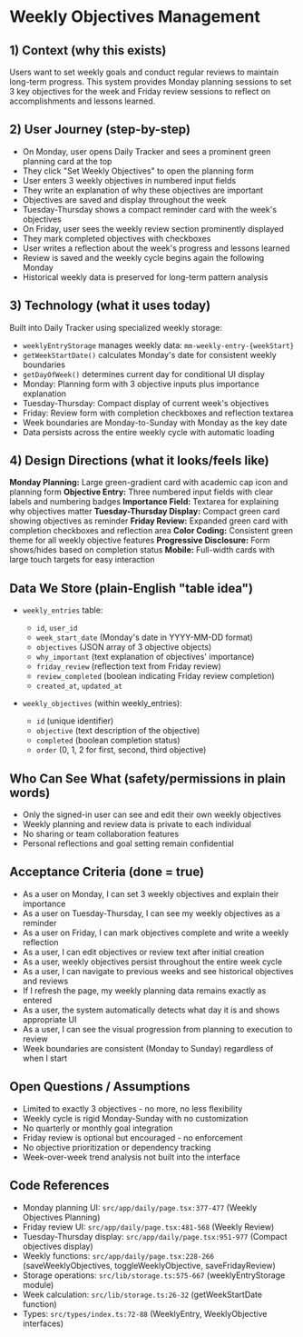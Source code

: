 # Weekly Objectives Management

## 1) Context (why this exists)
Users want to set weekly goals and conduct regular reviews to maintain long-term progress. This system provides Monday planning sessions to set 3 key objectives for the week and Friday review sessions to reflect on accomplishments and lessons learned.

## 2) User Journey (step-by-step)
- On Monday, user opens Daily Tracker and sees a prominent green planning card at the top
- They click "Set Weekly Objectives" to open the planning form
- User enters 3 weekly objectives in numbered input fields
- They write an explanation of why these objectives are important
- Objectives are saved and display throughout the week
- Tuesday-Thursday shows a compact reminder card with the week's objectives
- On Friday, user sees the weekly review section prominently displayed
- They mark completed objectives with checkboxes
- User writes a reflection about the week's progress and lessons learned
- Review is saved and the weekly cycle begins again the following Monday
- Historical weekly data is preserved for long-term pattern analysis

## 3) Technology (what it uses today)
Built into Daily Tracker using specialized weekly storage:
- `weeklyEntryStorage` manages weekly data: `mm-weekly-entry-{weekStart}`
- `getWeekStartDate()` calculates Monday's date for consistent weekly boundaries
- `getDayOfWeek()` determines current day for conditional UI display
- Monday: Planning form with 3 objective inputs plus importance explanation
- Tuesday-Thursday: Compact display of current week's objectives
- Friday: Review form with completion checkboxes and reflection textarea
- Week boundaries are Monday-to-Sunday with Monday as the key date
- Data persists across the entire weekly cycle with automatic loading

## 4) Design Directions (what it looks/feels like)
**Monday Planning:** Large green-gradient card with academic cap icon and planning form
**Objective Entry:** Three numbered input fields with clear labels and numbering badges
**Importance Field:** Textarea for explaining why objectives matter
**Tuesday-Thursday Display:** Compact green card showing objectives as reminder
**Friday Review:** Expanded green card with completion checkboxes and reflection area
**Color Coding:** Consistent green theme for all weekly objective features
**Progressive Disclosure:** Form shows/hides based on completion status
**Mobile:** Full-width cards with large touch targets for easy interaction

## Data We Store (plain-English "table idea")
- `weekly_entries` table:
  - `id`, `user_id`
  - `week_start_date` (Monday's date in YYYY-MM-DD format)
  - `objectives` (JSON array of 3 objective objects)
  - `why_important` (text explanation of objectives' importance)
  - `friday_review` (reflection text from Friday review)
  - `review_completed` (boolean indicating Friday review completion)
  - `created_at`, `updated_at`

- `weekly_objectives` (within weekly_entries):
  - `id` (unique identifier)
  - `objective` (text description of the objective)
  - `completed` (boolean completion status)
  - `order` (0, 1, 2 for first, second, third objective)

## Who Can See What (safety/permissions in plain words)
- Only the signed-in user can see and edit their own weekly objectives
- Weekly planning and review data is private to each individual
- No sharing or team collaboration features
- Personal reflections and goal setting remain confidential

## Acceptance Criteria (done = true)
- As a user on Monday, I can set 3 weekly objectives and explain their importance
- As a user on Tuesday-Thursday, I can see my weekly objectives as a reminder
- As a user on Friday, I can mark objectives complete and write a weekly reflection
- As a user, I can edit objectives or review text after initial creation
- As a user, weekly objectives persist throughout the entire week cycle
- As a user, I can navigate to previous weeks and see historical objectives and reviews
- If I refresh the page, my weekly planning data remains exactly as entered
- As a user, the system automatically detects what day it is and shows appropriate UI
- As a user, I can see the visual progression from planning to execution to review
- Week boundaries are consistent (Monday to Sunday) regardless of when I start

## Open Questions / Assumptions
- Limited to exactly 3 objectives - no more, no less flexibility
- Weekly cycle is rigid Monday-Sunday with no customization
- No quarterly or monthly goal integration
- Friday review is optional but encouraged - no enforcement
- No objective prioritization or dependency tracking
- Week-over-week trend analysis not built into the interface

## Code References
- Monday planning UI: `src/app/daily/page.tsx:377-477` (Weekly Objectives Planning)
- Friday review UI: `src/app/daily/page.tsx:481-568` (Weekly Review)
- Tuesday-Thursday display: `src/app/daily/page.tsx:951-977` (Compact objectives display)
- Weekly functions: `src/app/daily/page.tsx:228-266` (saveWeeklyObjectives, toggleWeeklyObjective, saveFridayReview)
- Storage operations: `src/lib/storage.ts:575-667` (weeklyEntryStorage module)
- Week calculation: `src/lib/storage.ts:26-32` (getWeekStartDate function)
- Types: `src/types/index.ts:72-88` (WeeklyEntry, WeeklyObjective interfaces)